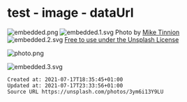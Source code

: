 # test - image - dataUrl

![embedded.png](./_resources/test_-_image_-_dataUrl.resources/embedded.png)
![embedded.1.svg](./_resources/test_-_image_-_dataUrl.resources/embedded.1.svg) Photo by [Mike Tinnion](https://unsplash.com/@m15ky)
![embedded.2.svg](./_resources/test_-_image_-_dataUrl.resources/embedded.2.svg)
[Free to use under the Unsplash License](https://unsplash.com/license)

![photo.png](./_resources/test_-_image_-_dataUrl.resources/photo.png)

![embedded.3.svg](./_resources/test_-_image_-_dataUrl.resources/embedded.3.svg)

    Created at: 2021-07-17T18:35:45+01:00
    Updated at: 2021-07-17T23:33:56+01:00
    Source URL https://unsplash.com/photos/3ym6i13Y9LU

